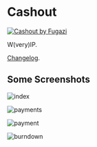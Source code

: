 # Cashout

[![Cashout by Fugazi](http://img.youtube.com/vi/MNYbKFi8HVM/0.jpg)](http://www.youtube.com/watch?v=MNYbKFi8HVM)

W(very)IP.

[Changelog](https://github.com/daGrevis/cashout/blob/master/CHANGELOG.md).

## Some Screenshots

![index](https://dl.dropboxusercontent.com/u/3674268/cashout_screenshots/index.png)

![payments](https://dl.dropboxusercontent.com/u/3674268/cashout_screenshots/payments.png)

![payment](https://dl.dropboxusercontent.com/u/3674268/cashout_screenshots/payment.png)

![burndown](https://dl.dropboxusercontent.com/u/3674268/cashout_screenshots/burndown.png)

